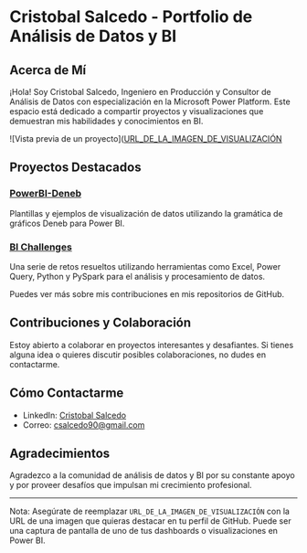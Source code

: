 # Cristobal Salcedo - Portfolio de Análisis de Datos y BI

## Acerca de Mí

¡Hola! Soy Cristobal Salcedo, Ingeniero en Producción y Consultor de Análisis de Datos con especialización en la Microsoft Power Platform. Este espacio está dedicado a compartir proyectos y visualizaciones que demuestran mis habilidades y conocimientos en BI.

![Vista previa de un proyecto]([URL_DE_LA_IMAGEN_DE_VISUALIZACIÓN](https://github.com/cristobalsalcedo90/PowerBI-Deneb/blob/5dcd7dee6dcd75f6a9a806f3ee82ea36bd01fe2c/Tarjetas_Din%C3%A1micas/Tarjetas_Dinamicas_Tendencia_Deneb_VegaLite.PNG)

## Proyectos Destacados

### [PowerBI-Deneb](https://github.com/cristobalsalcedo90/PowerBI-Deneb)
Plantillas y ejemplos de visualización de datos utilizando la gramática de gráficos Deneb para Power BI.

### [BI Challenges](https://github.com/cristobalsalcedo90/BI_Challenges)
Una serie de retos resueltos utilizando herramientas como Excel, Power Query, Python y PySpark para el análisis y procesamiento de datos.

Puedes ver más sobre mis contribuciones en mis repositorios de GitHub.

## Contribuciones y Colaboración

Estoy abierto a colaborar en proyectos interesantes y desafiantes. Si tienes alguna idea o quieres discutir posibles colaboraciones, no dudes en contactarme.

## Cómo Contactarme

- LinkedIn: [Cristobal Salcedo](https://www.linkedin.com/in/cristobal-salcedo)
- Correo: [csalcedo90@gmail.com](mailto:csalcedo90@gmail.com)

## Agradecimientos

Agradezco a la comunidad de análisis de datos y BI por su constante apoyo y por proveer desafíos que impulsan mi crecimiento profesional.

---

Nota: Asegúrate de reemplazar `URL_DE_LA_IMAGEN_DE_VISUALIZACIÓN` con la URL de una imagen que quieras destacar en tu perfil de GitHub. Puede ser una captura de pantalla de uno de tus dashboards o visualizaciones en Power BI.
